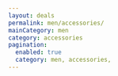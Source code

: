 ```yaml
---
layout: deals
permalink: men/accessories/
mainCategory: men
category: accessories
pagination:
  enabled: true
  category: men, accessories,
---
```







      

  

